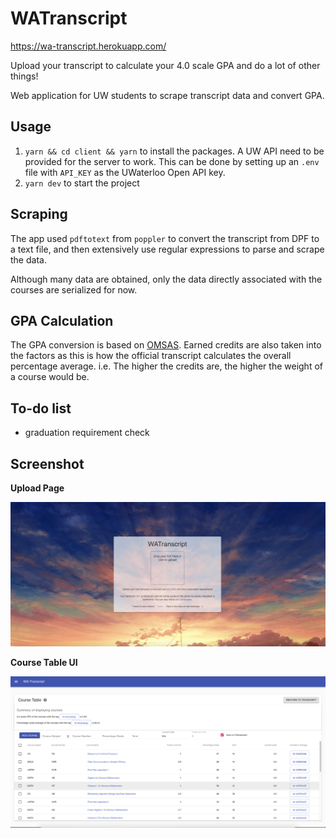 # WATranscript

https://wa-transcript.herokuapp.com/

Upload your transcript to calculate your 4.0 scale GPA and do a lot of other things!

Web application for UW students to scrape transcript data and convert GPA.

## Usage

1. `yarn && cd client && yarn` to install the packages. A UW
   API need to be provided for the server to work. This can be done by setting
   up an `.env` file with `API_KEY` as the UWaterloo Open API key.
2. `yarn dev` to start the project

## Scraping

The app used `pdftotext` from `poppler` to convert the transcript from DPF to a text
file, and then extensively use regular expressions to parse and scrape the data.

Although many data are obtained, only the data directly associated with the
courses are serialized for now.

## GPA Calculation

The GPA conversion is based on [OMSAS](https://www.ouac.on.ca/guide/omsas-conversion-table/).
Earned credits are also taken into the factors as this is how the official
transcript calculates the overall percentage average. i.e. The higher the
credits are, the higher
the weight of a course would be.

## To-do list

- graduation requirement check

## Screenshot

**Upload Page**

![Alt text](/doc/UploadPage.png)

**Course Table UI**

![Alt text](/doc/UI.png)
